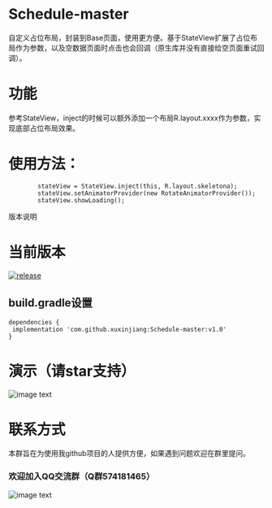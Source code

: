 # Schedule-master
  自定义占位布局，封装到Base页面，使用更方便。基于StateView扩展了占位布局作为参数，以及空数据页面时点击也会回调（原生库并没有直接给空页面重试回调）。


# 功能

参考StateView，inject的时候可以额外添加一个布局R.layout.xxxx作为参数，实现底部占位布局效果。


# 使用方法：
```
        stateView = StateView.inject(this, R.layout.skeletona);
        stateView.setAnimatorProvider(new RotateAnimatorProvider());
        stateView.showLoading();
```

版本说明

# 当前版本

[![release](https://img.shields.io/badge/release-v1.0-orange.svg)](https://github.com/xuxinjiang/Schedule-master/blob/master/update.md)

## build.gradle设置
```
dependencies {
 implementation 'com.github.xuxinjiang:Schedule-master:v1.0'
}
```
# 演示（请star支持）

![image text](https://github.com/xuxinjiang/Schedule-master/blob/master/gif/tp2.gif)

# 联系方式

本群旨在为使用我github项目的人提供方便，如果遇到问题欢迎在群里提问。

### 欢迎加入QQ交流群（Q群574181465）

![image text](https://github.com/xuxinjiang/Schedule-master/blob/master/gif/xxjqq.png)



